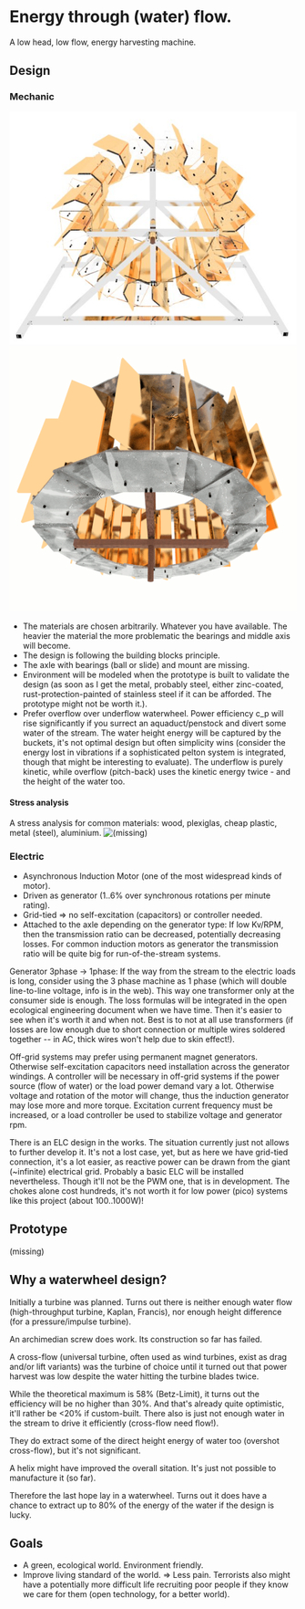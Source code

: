
Energy through (water) flow.
===
A low head, low flow, energy harvesting machine.

Design
---
### Mechanic
<img src="waterwheel_with_mount_steel_and_sheet_plexiglas.jpg" alt="" title="" />
<img src="waterwheel.gif" alt="" title="" />

* The materials are chosen arbitrarily. Whatever you have available. The heavier the material the more problematic the bearings and middle axis will become.
* The design is following the building blocks principle.
* The axle with bearings (ball or slide) and mount are missing.
* Environment will be modeled when the prototype is built to validate the design (as soon as I get the metal, probably steel, either zinc-coated, rust-protection-painted of stainless steel if it can be afforded. The prototype might not be worth it.).
* Prefer overflow over underflow waterwheel. Power efficiency c_p will rise significantly if you surrect an aquaduct/penstock and divert some water of the stream. The water height energy will be captured by the buckets, it's not optimal design but often simplicity wins (consider the energy lost in vibrations if a sophisticated pelton system is integrated, though that might be interesting to evaluate).
The underflow is purely kinetic, while overflow (pitch-back) uses the kinetic energy twice - and the height of the water too.


#### Stress analysis
A stress analysis for common materials: wood, plexiglas, cheap plastic, metal (steel), aluminium.
<img src="waterwheel_stress_analysis.jpg" alt="(missing)" title="" />

### Electric
* Asynchronous Induction Motor (one of the most widespread kinds of motor).
* Driven as generator (1..6% over synchronous rotations per minute rating).
* Grid-tied => no self-excitation (capacitors) or controller needed.
* Attached to the axle depending on the generator type: If low Kv/RPM, then the transmission ratio can be decreased, potentially decreasing losses. For common induction motors as generator the transmission ratio will be quite big for run-of-the-stream systems.


Generator 3phase -> 1phase: If the way from the stream to the electric loads is long, consider using the 3 phase machine as 1 phase (which will double line-to-line voltage, info is in the web). This way one transformer only at the consumer side is enough. The loss formulas will be integrated in the open ecological engineering document when we have time. Then it's easier to see when it's worth it and when not. Best is to not at all use transformers (if losses are low enough due to short connection or multiple wires soldered together -- in AC, thick wires won't help due to skin effect!).

Off-grid systems may prefer using permanent magnet generators. Otherwise self-excitation capacitors need installation across the generator windings. A controller will be necessary in off-grid systems if the power source (flow of water) or the load power demand vary a lot. Otherwise voltage and rotation of the motor will change, thus the induction generator may lose more and more torque. Excitation current frequency must be increased, or a load controller be used to stabilize voltage and generator rpm.

There is an ELC design in the works. The situation currently just not allows to further develop it. It's not a lost case, yet, but as here we have grid-tied connection, it's a lot easier, as reactive power can be drawn from the giant (~infinite) electrical grid. Probably a basic ELC will be installed nevertheless. Though it'll not be the PWM one, that is in development. The chokes alone cost hundreds, it's not worth it for low power (pico) systems like this project (about 100..1000W)!

Prototype
---
(missing)


Why a waterwheel design?
---

Initially a turbine was planned. Turns out there is neither enough water flow (high-throughput turbine, Kaplan, Francis), nor enough height difference (for a pressure/impulse turbine).


An archimedian screw does work. Its construction so far has failed.

A cross-flow (universal turbine, often used as wind turbines, exist as drag and/or lift variants) was the turbine of choice until it turned out that power harvest was low despite the water hitting the turbine blades twice.

While the theoretical maximum is 58% (Betz-Limit), it turns out the efficiency will be no higher than 30%. And that's already quite optimistic, it'll rather be <20% if custom-built.
There also is just not enough water in the stream to drive it efficiently (cross-flow need flow!).

They do extract some of the direct height energy of water too (overshot cross-flow), but it's not significant.
 

A helix might have improved the overall sitation. It's just not possible to manufacture it (so far).

Therefore the last hope lay in a waterwheel. Turns out it does have a chance to extract up to 80% of the energy of the water if the design is lucky.


Goals
---

* A green, ecological world. Environment friendly.
* Improve living standard of the world. => Less pain. Terrorists also might have a potentially more difficult life recruiting poor people if they know we care for them (open technology, for a better world).

